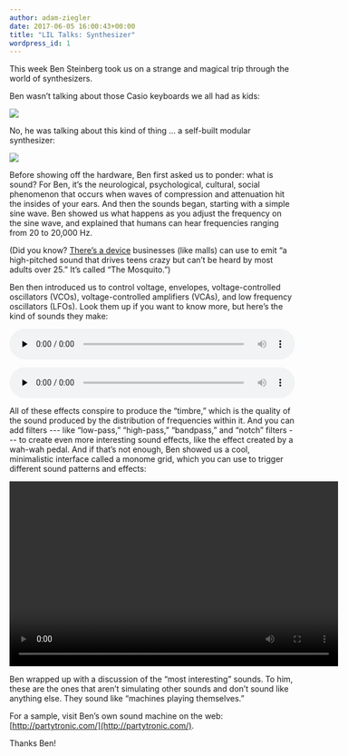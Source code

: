 ```yaml
---
author: adam-ziegler
date: 2017-06-05 16:00:43+00:00
title: "LIL Talks: Synthesizer"
wordpress_id: 1
---
```


This week Ben Steinberg took us on a strange and magical trip through the world of synthesizers.

Ben wasn’t talking about those Casio keyboards we all had as kids:

![](https://lil.law.harvard.edu/blog/wp-content/uploads/2017/06/synth0.jpg)

No, he was talking about this kind of thing … a self-built modular synthesizer:

![](https://lil.law.harvard.edu/blog/wp-content/uploads/2017/06/syth1.jpg)

Before showing off the hardware, Ben first asked us to ponder: what is sound? For Ben, it’s the neurological, psychological, cultural, social phenomenon that occurs when waves of compression and attenuation hit the insides of your ears.
And then the sounds began, starting with a simple sine wave. Ben showed us what happens as you adjust the frequency on the sine wave, and explained that humans can hear frequencies ranging from 20 to 20,000 Hz.

(Did you know? [There’s a device](http://www.npr.org/templates/story/story.php?storyId=129581152) businesses (like malls) can use to emit “a high-pitched sound that drives teens crazy but can’t be heard by most adults over 25.” It’s called “The Mosquito.”)

Ben then introduced us to control voltage, envelopes, voltage-controlled oscillators (VCOs), voltage-controlled amplifiers (VCAs), and low frequency oscillators (LFOs). Look them up if you want to know more, but here’s the kind of sounds they make:

<audio class="wp-audio-shortcode" id="audio-2776-1" preload="none" style="width: 100%;" controls="controls"><source type="audio/mpeg" src="https://lil.law.harvard.edu/blog/wp-content/uploads/2017/06/ben-synths.mp3?_=1"><a href="https://lil.law.harvard.edu/blog/wp-content/uploads/2017/06/ben-synths.mp3">https://lil.law.harvard.edu/blog/wp-content/uploads/2017/06/ben-synths.mp3</a></audio>

<audio class="wp-audio-shortcode" id="audio-2776-2" preload="none" style="width: 100%;" controls="controls"><source type="audio/mpeg" src="https://lil.law.harvard.edu/blog/wp-content/uploads/2017/06/bsynths5.mp3?_=2"><a href="https://lil.law.harvard.edu/blog/wp-content/uploads/2017/06/bsynths5.mp3">https://lil.law.harvard.edu/blog/wp-content/uploads/2017/06/bsynths5.mp3</a></audio>

All of these effects conspire to produce the “timbre,” which is the quality of the sound produced by the distribution of frequencies within it. And you can add filters --- like “low-pass,” “high-pass,” “bandpass,” and “notch” filters --- to create even more interesting sound effects, like the effect created by a wah-wah pedal. And if that’s not enough, Ben showed us a cool, minimalistic interface called a monome grid, which you can use to trigger different sound patterns and effects:

<div style="width: 580px;" class="wp-video"><!--[if lt IE 9]><script>document.createElement('video');</script><![endif]-->
<video class="wp-video-shortcode" id="video-2776-1" width="580" height="326" preload="metadata" controls="controls"><source type="video/mp4" src="https://lil.law.harvard.edu/blog/wp-content/uploads/2017/06/monome1.mp4?_=1"><a href="https://lil.law.harvard.edu/blog/wp-content/uploads/2017/06/monome1.mp4">https://lil.law.harvard.edu/blog/wp-content/uploads/2017/06/monome1.mp4</a></video></div>

Ben wrapped up with a discussion of the “most interesting” sounds. To him, these are the ones that aren’t simulating other sounds and don’t sound like anything else. They sound like “machines playing themselves.”

For a sample, visit Ben’s own sound machine on the web: [http://partytronic.com/](http://partytronic.com/).

Thanks Ben!
